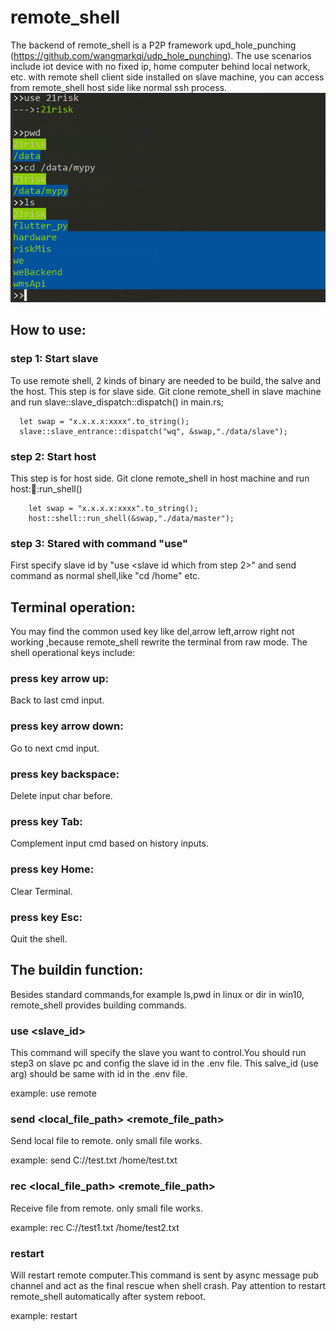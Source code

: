 # remote_shell
The backend of remote_shell is a P2P framework upd_hole_punching (https://github.com/wangmarkqi/udp_hole_punching). The use scenarios include iot device with no fixed ip, home computer behind local network, etc. with remote shell client side installed on slave machine, you can access from remote_shell host side like normal ssh process.
![avatar](./data/demo.jpg)

## How to use:


### step 1: Start slave 
To use remote shell, 2 kinds of binary are needed to be build, the salve and the host. This step is for slave side. 
Git clone remote_shell in slave machine and run slave::slave_dispatch::dispatch() in main.rs;
```
  let swap = "x.x.x.x:xxxx".to_string();
  slave::slave_entrance::dispatch("wq", &swap,"./data/slave");

```


### step 2: Start host 
This step  is for host side. 
Git clone remote_shell in host machine and run host::shell::run_shell()
```
    let swap = "x.x.x.x:xxxx".to_string();
    host::shell::run_shell(&swap,"./data/master");

```

### step 3: Stared with command "use"
 First specify slave id by "use <slave id which from step 2>" and send command as normal shell,like "cd /home" etc. 


## Terminal operation:
 You may find the common used key like del,arrow left,arrow right not working ,because remote_shell rewrite the terminal from raw mode. The shell operational keys include:

###  press key arrow up:
Back to last cmd input.

###  press key arrow down:
Go to next cmd input.

###  press key backspace:
Delete input char before.

###  press key Tab:
Complement input cmd based on history inputs.

###  press key Home:
Clear Terminal.

###  press key Esc:
Quit the shell.
## The buildin function: 
Besides standard commands,for example ls,pwd in linux or dir in win10, remote_shell provides building commands. 
### use <slave_id>
This command will specify the slave you want to control.You should run step3 on slave pc and config the slave id in the .env file. This salve_id (use arg) should be same with id in the .env file.

example: use remote

### send <local_file_path> <remote_file_path>
Send local file to remote. only small file works.

example: send C://test.txt /home/test.txt
### rec <local_file_path> <remote_file_path>
Receive file from remote. only small file works.

example: rec C://test1.txt /home/test2.txt

### restart
Will restart remote computer.This command is sent by async message pub channel and act as the final rescue when shell crash. Pay attention to restart remote_shell automatically after system reboot.

example: restart


